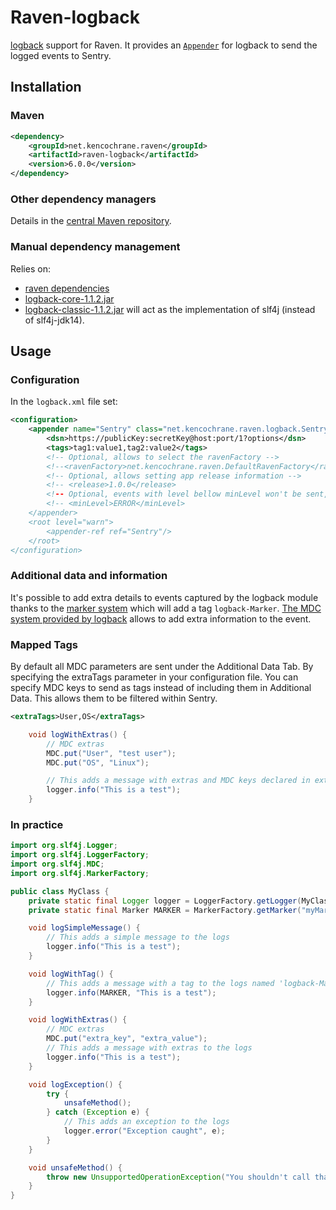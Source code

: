 # Raven-logback
[logback](http://logback.qos.ch/) support for Raven.
It provides an [`Appender`](http://logback.qos.ch/apidocs/ch/qos/logback/core/Appender.html)
for logback to send the logged events to Sentry.

## Installation

### Maven
```xml
<dependency>
    <groupId>net.kencochrane.raven</groupId>
    <artifactId>raven-logback</artifactId>
    <version>6.0.0</version>
</dependency>
```

### Other dependency managers
Details in the [central Maven repository](https://search.maven.org/#artifactdetails%7Cnet.kencochrane.raven%7Craven-logback%7C6.0.0%7Cjar).

### Manual dependency management
Relies on:

 - [raven dependencies](../raven)
 - [logback-core-1.1.2.jar](https://search.maven.org/#artifactdetails%7Cch.qos.logback%7Clogback-core%7C1.1.2%7Cjar)
 - [logback-classic-1.1.2.jar](https://search.maven.org/#artifactdetails%7Cch.qos.logback%7Clogback-classic%7C1.1.2%7Cjar)
 will act as the implementation of slf4j (instead of slf4j-jdk14).

## Usage
### Configuration
In the `logback.xml` file set:

```xml
<configuration>
    <appender name="Sentry" class="net.kencochrane.raven.logback.SentryAppender">
        <dsn>https://publicKey:secretKey@host:port/1?options</dsn>
        <tags>tag1:value1,tag2:value2</tags>
        <!-- Optional, allows to select the ravenFactory -->
        <!--<ravenFactory>net.kencochrane.raven.DefaultRavenFactory</ravenFactory>-->
        <!-- Optional, allows setting app release information -->
        <!-- <release>1.0.0</release>
        <!-- Optional, events with level bellow minLevel won't be sent, defaults to WARN -->
        <!-- <minLevel>ERROR</minLevel>
    </appender>
    <root level="warn">
        <appender-ref ref="Sentry"/>
    </root>
</configuration>
```

### Additional data and information
It's possible to add extra details to events captured by the logback module
thanks to the [marker system](http://www.slf4j.org/faq.html#fatal) which will
add a tag `logback-Marker`.
[The MDC system provided by logback](http://logback.qos.ch/manual/mdc.html)
allows to add extra information to the event.

### Mapped Tags
By default all MDC parameters are sent under the Additional Data Tab. By specifying the extraTags parameter in your
configuration file. You can specify MDC keys to send as tags instead of including them in Additional Data.
This allows them to be filtered within Sentry.

```xml
<extraTags>User,OS</extraTags>
```
```java
    void logWithExtras() {
        // MDC extras
        MDC.put("User", "test user");
        MDC.put("OS", "Linux");

        // This adds a message with extras and MDC keys declared in extraTags as tags to Sentry
        logger.info("This is a test");
    }
```

### In practice
```java
import org.slf4j.Logger;
import org.slf4j.LoggerFactory;
import org.slf4j.MDC;
import org.slf4j.MarkerFactory;

public class MyClass {
    private static final Logger logger = LoggerFactory.getLogger(MyClass.class);
    private static final Marker MARKER = MarkerFactory.getMarker("myMarker");

    void logSimpleMessage() {
        // This adds a simple message to the logs
        logger.info("This is a test");
    }

    void logWithTag() {
        // This adds a message with a tag to the logs named 'logback-Marker'
        logger.info(MARKER, "This is a test");
    }

    void logWithExtras() {
        // MDC extras
        MDC.put("extra_key", "extra_value");
        // This adds a message with extras to the logs
        logger.info("This is a test");
    }

    void logException() {
        try {
            unsafeMethod();
        } catch (Exception e) {
            // This adds an exception to the logs
            logger.error("Exception caught", e);
        }
    }

    void unsafeMethod() {
        throw new UnsupportedOperationException("You shouldn't call that");
    }
}
```
